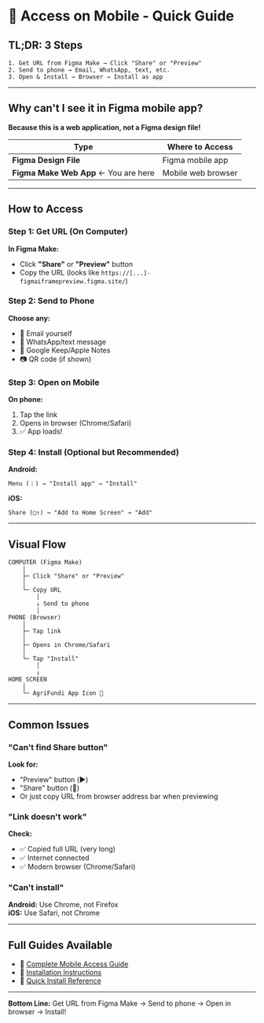 # 📱 Access on Mobile - Quick Guide

## TL;DR: 3 Steps

```
1. Get URL from Figma Make → Click "Share" or "Preview"
2. Send to phone → Email, WhatsApp, text, etc.
3. Open & Install → Browser → Install as app
```

---

## Why can't I see it in Figma mobile app?

**Because this is a web application, not a Figma design file!**

| Type | Where to Access |
|------|----------------|
| **Figma Design File** | Figma mobile app |
| **Figma Make Web App** ← You are here | Mobile web browser |

---

## How to Access

### Step 1: Get URL (On Computer)

**In Figma Make:**
- Click **"Share"** or **"Preview"** button
- Copy the URL (looks like `https://[...]-figmaiframepreview.figma.site/`)

### Step 2: Send to Phone

**Choose any:**
- 📧 Email yourself
- 💬 WhatsApp/text message
- 📝 Google Keep/Apple Notes
- 📷 QR code (if shown)

### Step 3: Open on Mobile

**On phone:**
1. Tap the link
2. Opens in browser (Chrome/Safari)
3. ✅ App loads!

### Step 4: Install (Optional but Recommended)

**Android:**
```
Menu (⋮) → "Install app" → "Install"
```

**iOS:**
```
Share (□↑) → "Add to Home Screen" → "Add"
```

---

## Visual Flow

```
COMPUTER (Figma Make)
    │
    ├─ Click "Share" or "Preview"
    │
    └─ Copy URL
        │
        ↓ Send to phone
        │
PHONE (Browser)
    │
    ├─ Tap link
    │
    ├─ Opens in Chrome/Safari
    │
    └─ Tap "Install"
        │
        ↓
HOME SCREEN
    │
    └─ AgriFundi App Icon 🎉
```

---

## Common Issues

### "Can't find Share button"

**Look for:**
- "Preview" button (▶️)
- "Share" button (🔗)
- Or just copy URL from browser address bar when previewing

### "Link doesn't work"

**Check:**
- ✅ Copied full URL (very long)
- ✅ Internet connected
- ✅ Modern browser (Chrome/Safari)

### "Can't install"

**Android:** Use Chrome, not Firefox  
**iOS:** Use Safari, not Chrome

---

## Full Guides Available

- 📖 [Complete Mobile Access Guide](/ACCESS_ON_MOBILE.md)
- 📱 [Installation Instructions](/HOW_TO_INSTALL.md)
- 🚀 [Quick Install Reference](/INSTALL_QUICK_GUIDE.md)

---

**Bottom Line:** Get URL from Figma Make → Send to phone → Open in browser → Install!
